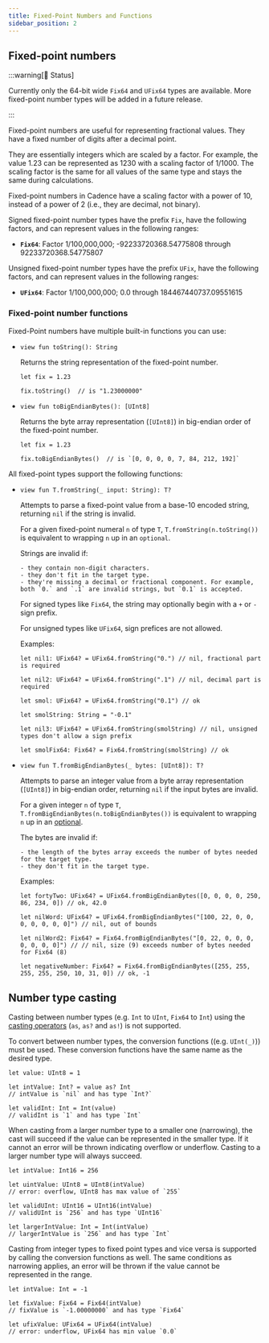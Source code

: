 ```yaml
---
title: Fixed-Point Numbers and Functions
sidebar_position: 2
---
```


## Fixed-point numbers

:::warning[🚧 Status]

Currently only the 64-bit wide `Fix64` and `UFix64` types are available. More fixed-point number types will be added in a future release.

:::

Fixed-point numbers are useful for representing fractional values. They have a fixed number of digits after a decimal point.

They are essentially integers which are scaled by a factor. For example, the value 1.23 can be represented as 1230 with a scaling factor of 1/1000. The scaling factor is the same for all values of the same type and stays the same during calculations.

Fixed-point numbers in Cadence have a scaling factor with a power of 10, instead of a power of 2 (i.e., they are decimal, not binary).

Signed fixed-point number types have the prefix `Fix`, have the following factors, and can represent values in the following ranges:

- **`Fix64`**: Factor 1/100,000,000; -92233720368.54775808 through 92233720368.54775807

Unsigned fixed-point number types have the prefix `UFix`, have the following factors, and can represent values in the following ranges:

- **`UFix64`**: Factor 1/100,000,000; 0.0 through 184467440737.09551615

### Fixed-point number functions

Fixed-Point numbers have multiple built-in functions you can use:

-
    ```cadence
    view fun toString(): String
    ```

    Returns the string representation of the fixed-point number.

    ```cadence
    let fix = 1.23

    fix.toString()  // is "1.23000000"
    ```
-
    ```cadence
    view fun toBigEndianBytes(): [UInt8]
    ```

    Returns the byte array representation (`[UInt8]`) in big-endian order of the fixed-point number.

    ```cadence
    let fix = 1.23

    fix.toBigEndianBytes()  // is `[0, 0, 0, 0, 7, 84, 212, 192]`
    ```

All fixed-point types support the following functions:

-
    ```cadence
    view fun T.fromString(_ input: String): T?
    ```

    Attempts to parse a fixed-point value from a base-10 encoded string, returning `nil` if the string is invalid.

    For a given fixed-point numeral `n` of type `T`, `T.fromString(n.toString())` is equivalent to wrapping `n` up in an `optional`.

    Strings are invalid if:

      - they contain non-digit characters.
      - they don't fit in the target type.
      - they're missing a decimal or fractional component. For example, both `0.` and `.1` are invalid strings, but `0.1` is accepted.

    For signed types like `Fix64`, the string may optionally begin with a `+` or `-` sign prefix.

    For unsigned types like `UFix64`, sign prefices are not allowed.

    Examples:

    ```cadence
    let nil1: UFix64? = UFix64.fromString("0.") // nil, fractional part is required

    let nil2: UFix64? = UFix64.fromString(".1") // nil, decimal part is required

    let smol: UFix64? = UFix64.fromString("0.1") // ok

    let smolString: String = "-0.1"

    let nil3: UFix64? = UFix64.fromString(smolString) // nil, unsigned types don't allow a sign prefix

    let smolFix64: Fix64? = Fix64.fromString(smolString) // ok
    ```

-
    ```cadence
    view fun T.fromBigEndianBytes(_ bytes: [UInt8]): T?
    ```
    Attempts to parse an integer value from a byte array representation (`[UInt8]`) in big-endian order, returning `nil` if the input bytes are invalid.

    For a given integer `n` of type `T`, `T.fromBigEndianBytes(n.toBigEndianBytes())` is equivalent to wrapping `n` up in an [optional].

    The bytes are invalid if:

      - the length of the bytes array exceeds the number of bytes needed for the target type.
      - they don't fit in the target type.

    Examples:

    ```cadence
    let fortyTwo: UFix64? = UFix64.fromBigEndianBytes([0, 0, 0, 0, 250, 86, 234, 0]) // ok, 42.0

    let nilWord: UFix64? = UFix64.fromBigEndianBytes("[100, 22, 0, 0, 0, 0, 0, 0, 0]") // nil, out of bounds

    let nilWord2: Fix64? = Fix64.fromBigEndianBytes("[0, 22, 0, 0, 0, 0, 0, 0, 0]") // // nil, size (9) exceeds number of bytes needed for Fix64 (8)

    let negativeNumber: Fix64? = Fix64.fromBigEndianBytes([255, 255, 255, 255, 250, 10, 31, 0]) // ok, -1
    ```

## Number type casting

Casting between number types (e.g. `Int` to `UInt`, `Fix64` to `Int`) using the [casting operators] (`as`, `as?` and `as!`) is not supported.

To convert between number types, the conversion functions ((e.g. `UInt(_)`)) must be used. These conversion functions have the same name as the desired type.

```cadence
let value: UInt8 = 1

let intValue: Int? = value as? Int 
// intValue is `nil` and has type `Int?`

let validInt: Int = Int(value)
// validInt is `1` and has type `Int`
```

When casting from a larger number type to a smaller one (narrowing), the cast will succeed if the value can be represented in the smaller type. If it cannot an error will be thrown indicating overflow or underflow. Casting to a larger number type will always succeed.

```cadence
let intValue: Int16 = 256

let uintValue: UInt8 = UInt8(intValue)
// error: overflow, UInt8 has max value of `255`

let validUInt: UInt16 = UInt16(intValue)
// validUInt is `256` and has type `UInt16`

let largerIntValue: Int = Int(intValue)
// largerIntValue is `256` and has type `Int`
```

Casting from integer types to fixed point types and vice versa is supported by calling the conversion functions as well. The same conditions as narrowing applies, an error will be thrown if the value cannot be represented in the range.

```cadence
let intValue: Int = -1

let fixValue: Fix64 = Fix64(intValue)
// fixValue is `-1.00000000` and has type `Fix64`

let ufixValue: UFix64 = UFix64(intValue)
// error: underflow, UFix64 has min value `0.0`
```

<!-- Relative links. Will not render on the page -->

[optional]: ./anystruct-anyresource-opts-never.md#optionals
[casting operators]: ../operators/casting-operators